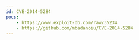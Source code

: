 ```yaml
---
id: CVE-2014-5284
pocs:
    - https://www.exploit-db.com/raw/35234
    - https://github.com/mbadanoiu/CVE-2014-5284
---
```

